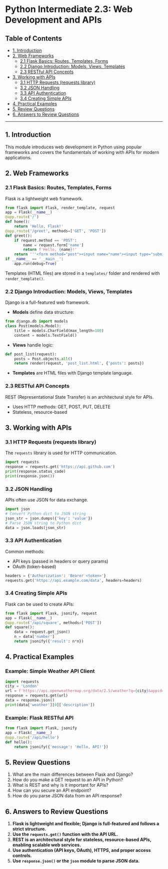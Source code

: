 # Python Intermediate 2.3: Web Development and APIs

## Table of Contents
- [1. Introduction](#1-introduction)
- [2. Web Frameworks](#2-web-frameworks)
  - [2.1 Flask Basics: Routes, Templates, Forms](#21-flask-basics-routes-templates-forms)
  - [2.2 Django Introduction: Models, Views, Templates](#22-django-introduction-models-views-templates)
  - [2.3 RESTful API Concepts](#23-restful-api-concepts)
- [3. Working with APIs](#3-working-with-apis)
  - [3.1 HTTP Requests (requests library)](#31-http-requests-requests-library)
  - [3.2 JSON Handling](#32-json-handling)
  - [3.3 API Authentication](#33-api-authentication)
  - [3.4 Creating Simple APIs](#34-creating-simple-apis)
- [4. Practical Examples](#4-practical-examples)
- [5. Review Questions](#5-review-questions)
- [6. Answers to Review Questions](#6-answers-to-review-questions)

---

## 1. Introduction

This module introduces web development in Python using popular frameworks and covers the fundamentals of working with APIs for modern applications.

## 2. Web Frameworks

### 2.1 Flask Basics: Routes, Templates, Forms
Flask is a lightweight web framework.
```python
from flask import Flask, render_template, request
app = Flask(__name__)
@app.route('/')
def home():
    return 'Hello, Flask!'
@app.route('/greet', methods=['GET', 'POST'])
def greet():
    if request.method == 'POST':
        name = request.form['name']
        return f'Hello, {name}!'
    return '''<form method="post"><input name="name"><input type="submit"></form>'''
if __name__ == '__main__':
    app.run(debug=True)
```
Templates (HTML files) are stored in a `templates/` folder and rendered with `render_template()`.

### 2.2 Django Introduction: Models, Views, Templates
Django is a full-featured web framework.
- **Models** define data structure:
```python
from django.db import models
class Post(models.Model):
    title = models.CharField(max_length=100)
    content = models.TextField()
```
- **Views** handle logic:
```python
def post_list(request):
    posts = Post.objects.all()
    return render(request, 'post_list.html', {'posts': posts})
```
- **Templates** are HTML files with Django template language.

### 2.3 RESTful API Concepts
REST (Representational State Transfer) is an architectural style for APIs.
- Uses HTTP methods: GET, POST, PUT, DELETE
- Stateless, resource-based

## 3. Working with APIs

### 3.1 HTTP Requests (requests library)
The `requests` library is used for HTTP communication.
```python
import requests
response = requests.get('https://api.github.com')
print(response.status_code)
print(response.json())
```

### 3.2 JSON Handling
APIs often use JSON for data exchange.
```python
import json
# Convert Python dict to JSON string
json_str = json.dumps({'key': 'value'})
# Parse JSON string to Python dict
data = json.loads(json_str)
```

### 3.3 API Authentication
Common methods:
- API keys (passed in headers or query params)
- OAuth (token-based)
```python
headers = {'Authorization': 'Bearer <token>'}
requests.get('https://api.example.com/data', headers=headers)
```

### 3.4 Creating Simple APIs
Flask can be used to create APIs:
```python
from flask import Flask, jsonify, request
app = Flask(__name__)
@app.route('/api/square', methods=['POST'])
def square():
    data = request.get_json()
    n = data['number']
    return jsonify({'result': n*n})
```

## 4. Practical Examples

### Example: Simple Weather API Client
```python
import requests
city = 'London'
url = f'https://api.openweathermap.org/data/2.5/weather?q={city}&appid=YOUR_API_KEY'
response = requests.get(url)
data = response.json()
print(data['weather'][0]['description'])
```

### Example: Flask RESTful API
```python
from flask import Flask, jsonify
app = Flask(__name__)
@app.route('/api/hello')
def hello():
    return jsonify({'message': 'Hello, API!'})
```

## 5. Review Questions
1. What are the main differences between Flask and Django?
2. How do you make a GET request to an API in Python?
3. What is REST and why is it important for APIs?
4. How can you secure an API endpoint?
5. How do you parse JSON data from an API response?

## 6. Answers to Review Questions
1. **Flask is lightweight and flexible; Django is full-featured and follows a strict structure.**
2. **Use the `requests.get()` function with the API URL.**
3. **REST is an architectural style for stateless, resource-based APIs, enabling scalable web services.**
4. **Use authentication (API keys, OAuth), HTTPS, and proper access controls.**
5. **Use `response.json()` or the `json` module to parse JSON data.**
